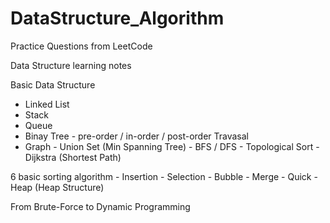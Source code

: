 # DataStructure_Algorithm

Practice Questions from LeetCode

Data Structure learning notes

Basic Data Structure
  - Linked List
  - Stack
  - Queue
  - Binay Tree
        - pre-order / in-order / post-order Travasal
  - Graph
        - Union Set (Min Spanning Tree)
        - BFS / DFS
        - Topological Sort
        - Dijkstra (Shortest Path)
 
 6 basic sorting algorithm
    - Insertion
    - Selection
    - Bubble
    - Merge
    - Quick
    - Heap (Heap Structure)
 
 From Brute-Force to Dynamic Programming
